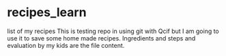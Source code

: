 # recipes_learn
list of my recipes
This is testing repo in using git with Qcif but I am going to use it to save some home made recipes.
Ingredients and steps and evaluation by my kids are the file content.
